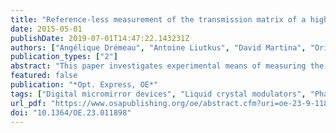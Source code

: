 ```yaml
---
title: "Reference-less measurement of the transmission matrix of a highly scattering material using a DMD and phase retrieval techniques"
date: 2015-05-01
publishDate: 2019-07-01T14:47:22.143231Z
authors: ["Angélique Drémeau", "Antoine Liutkus", "David Martina", "Ori Katz", "Christophe Schülke", "Florent Krzakala", "Sylvain Gigan", "Laurent Daudet"]
publication_types: ["2"]
abstract: "This paper investigates experimental means of measuring the transmission matrix (TM) of a highly scattering medium, with the simplest optical setup. Spatial light modulation is performed by a digital micromirror device (DMD), allowing high rates and high pixel counts but only binary amplitude modulation. On the sensor side, without a reference beam, the CCD camera provides only intensity measurements. Within this framework, this paper shows that the TM can still be retrieved, through signal processing techniques of phase retrieval. This is experimentally validated on three criteria : quality of prediction, distribution of singular values, and quality of focusing."
featured: false
publication: "*Opt. Express, OE*"
tags: ["Digital micromirror devices", "Liquid crystal modulators", "Phase estimation", "Phase retrieval", "Spatial light modulators", "Wave propagation"]
url_pdf: "https://www.osapublishing.org/oe/abstract.cfm?uri=oe-23-9-11898"
doi: "10.1364/OE.23.011898"
---
```


